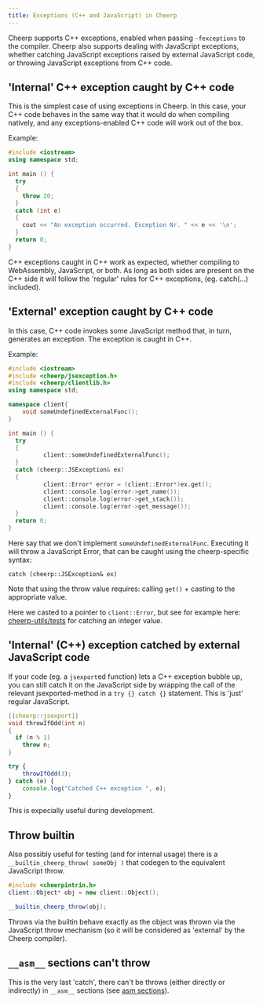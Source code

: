```yaml
---
title: Exceptions (C++ and JavaScript) in Cheerp
---
```


Cheerp supports C++ exceptions, enabled when passing `-fexceptions` to the compiler. Cheerp also supports dealing with JavaScript exceptions, whether catching JavaScript exceptions raised by external JavaScript code, or throwing JavaScript exceptions from C++ code.

## 'Internal' C++ exception caught by C++ code

This is the simplest case of using exceptions in Cheerp. In this case, your C++ code behaves in the same way that it would do when compiling natively, and any exceptions-enabled C++ code will work out of the box.

Example:

```cpp
#include <iostream>
using namespace std;

int main () {
  try
  {
    throw 20;
  }
  catch (int e)
  {
    cout << "An exception occurred. Exception Nr. " << e << '\n';
  }
  return 0;
}
```

C++ exceptions caught in C++ work as expected, whether compiling to WebAssembly, JavaScript, or both. As long as both sides are present on the C++ side it will follow the 'regular' rules for C++ exceptions, (eg. catch(...) included).

## 'External' exception caught by C++ code

In this case, C++ code invokes some JavaScript method that, in turn, generates an exception. The exception is caught in C++.

Example:

```cpp
#include <iostream>
#include <cheerp/jsexception.h>
#include <cheerp/clientlib.h>
using namespace std;

namespace client{
    void someUndefinedExternalFunc();
}

int main () {
  try
  {
          client::someUndefinedExternalFunc();
  }
  catch (cheerp::JSException& ex)
  {
          client::Error* error = (client::Error*)ex.get();
          client::console.log(error->get_name());
          client::console.log(error->get_stack());
          client::console.log(error->get_message());
  }
  return 0;
}
```

Here say that we don't implement `someUndefinedExternalFunc`. Executing it will throw a JavaScript Error, that can be caught using the cheerp-specific syntax:

`catch (cheerp::JSException& ex)`

Note that using the throw value requires: calling `get()` + casting to the appropriate value.

Here we casted to a pointer to `client::Error`, but see for example here: [cheerp-utils/tests](https://github.com/leaningtech/cheerp-utils/blob/0b3bce1a73be2eec5437df3fa4747f954863c0c7/tests/unit/exceptions/test1.cpp#L381) for catching an integer value.

## 'Internal' (C++) exception catched by external JavaScript code

If your code (eg. a `jsexport`ed function) lets a C++ exception bubble up, you can still catch it on the JavaScript side by wrapping the call of the relevant jsexported-method in a `try {} catch {}` statement. This is 'just' regular JavaScript.

```cpp
[[cheerp::jsexport]]
void throwIfOdd(int n)
{
  if (n % 1)
    throw n;
}
```

```js
try {
	throwIfOdd(3);
} catch (e) {
	console.log("Catched C++ exception ", e);
}
```

This is expecially useful during development.

## Throw builtin

Also possibly useful for testing (and for internal usage) there is a `__builtin_cheerp_throw( someObj )` that codegen to the equivalent JavaScript throw.

```cpp
#include <cheerpintrin.h>
client::Object* obj = new client::Object();

__builtin_cheerp_throw(obj);
```

Throws via the builtin behave exactly as the object was thrown via the JavaScript throw mechanism (so it will be considered as 'external' by the Cheerp compiler).

## `__asm__` sections can't throw

This is the very last 'catch', there can't be throws (either directly or indirectly) in `__asm__` sections (see [asm sections](javascript-interop/JavaScript-interoperability)).
